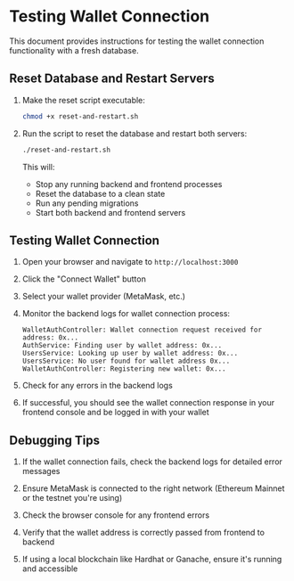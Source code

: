 # Testing Wallet Connection

This document provides instructions for testing the wallet connection functionality with a fresh database.

## Reset Database and Restart Servers

1. Make the reset script executable:
   ```bash
   chmod +x reset-and-restart.sh
   ```

2. Run the script to reset the database and restart both servers:
   ```bash
   ./reset-and-restart.sh
   ```

   This will:
   - Stop any running backend and frontend processes
   - Reset the database to a clean state
   - Run any pending migrations
   - Start both backend and frontend servers

## Testing Wallet Connection

1. Open your browser and navigate to `http://localhost:3000`

2. Click the "Connect Wallet" button

3. Select your wallet provider (MetaMask, etc.)

4. Monitor the backend logs for wallet connection process:
   ```
   WalletAuthController: Wallet connection request received for address: 0x...
   AuthService: Finding user by wallet address: 0x...
   UsersService: Looking up user by wallet address: 0x...
   UsersService: No user found for wallet address 0x...
   WalletAuthController: Registering new wallet: 0x...
   ```

5. Check for any errors in the backend logs

6. If successful, you should see the wallet connection response in your frontend console and be logged in with your wallet

## Debugging Tips

1. If the wallet connection fails, check the backend logs for detailed error messages

2. Ensure MetaMask is connected to the right network (Ethereum Mainnet or the testnet you're using)

3. Check the browser console for any frontend errors

4. Verify that the wallet address is correctly passed from frontend to backend

5. If using a local blockchain like Hardhat or Ganache, ensure it's running and accessible
